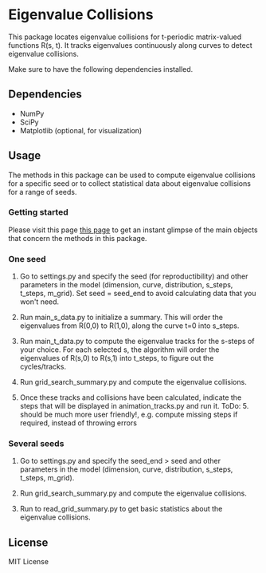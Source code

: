 # Eigenvalue Collisions

This package locates eigenvalue collisions for t-periodic matrix-valued functions R(s, t). 
It tracks eigenvalues continuously along curves to detect eigenvalue collisions.

Make sure to have the following dependencies installed.

## Dependencies
- NumPy
- SciPy
- Matplotlib (optional, for visualization)

## Usage

The methods in this package can be used to compute eigenvalue collisions for a specific seed
or to collect statistical data about eigenvalue collisions for a range of seeds.

### Getting started

Please visit this page
[this page](https://carlos-vargas-math.github.io/eigenvalue-collisions/animation.html)
to get an instant glimpse of the
main objects that concern the methods in this package.

### One seed

1. Go to settings.py and specify the seed (for reproductibility) 
and other parameters in the model (dimension, curve, distribution, s_steps, t_steps, m_grid).
Set seed = seed_end to avoid calculating data that you won't need.

2. Run main_s_data.py to initialize a summary. 
This will order the eigenvalues from
R(0,0) to R(1,0), along the curve t=0 into s_steps.

3. Run main_t_data.py to compute the eigenvalue tracks for the s-steps of your choice. 
For each selected s, the algorithm will order the eigenvalues of
R(s,0) to R(s,1) into t_steps, to figure out the cycles/tracks.

4. Run grid_search_summary.py and compute the eigenvalue collisions. 

5. Once these tracks and collisions have been calculated, indicate the steps that will be displayed in animation_tracks.py and run it. 
ToDo: 5. should be much more user friendly!, e.g. compute missing steps if required, instead of throwing errors 

### Several seeds

1. Go to settings.py and specify the seed_end > seed 
and other parameters in the model (dimension, curve, distribution, s_steps, t_steps, m_grid).

2. Run grid_search_summary.py and compute the eigenvalue collisions. 

3. Run to read_grid_summary.py to get basic statistics about the eigenvalue collisions. 

## License
MIT License



